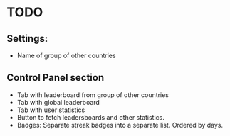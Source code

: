 # TODO
## Settings: 
*  Name of group of other countries

## Control Panel section
* Tab with leaderboard from group of other countries
* Tab with global leaderboard
* Tab with user statistics
* Button to fetch leadersboards and other statistics.
* Badges: Separate streak badges into a separate list. Ordered by days.

